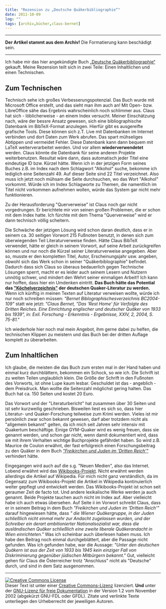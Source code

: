 ```yaml
---
title: "Rezension zu „Deutsche Quäkerbibliographie“"
date: 2011-10-09
log: ""
tags: [archiv,bücher,claus-bernet]
---
```

<hr><b>Der Artikel stammt aus dem Archiv!</b> Die Formatierung kann beschädigt sein.<hr>

Ich habe mir das hier angekündigte Buch <a href="http://www.the-independent-friend.de/?q=node/783">„Deutsche Quäkerbibliographie“</a> gekauft. Meine Rezension teilt sich in zwei Teile: Einen Inhaltlichen und einen Technischen.

<h2>Zum Technischen</h2>

Technisch sehe ich großes Verbesserungspotenzial. Das Buch wurde mit Microsoft Office erstellt, und das sieht man ihm auch an! Mit Open- bzw. LibreOffice sähe das Ergebnis wahrscheinlich noch schlimmer aus. Claus hat sich - löblicherweise - an einem Index versucht.  Meiner Einschätzung nach, wäre der bessre Ansatz gewesen, sich eine bibliographische Datenbank im BibTeX-Format anzulegen. Hierfür gibt es ausgereifte grafische Tools. Diese können sich z.T. Live mit Datenbanken im Internet verbinden und dort Daten zum Werk abrufen. Das spart mühseliges Abtippen und vermeidet Fehler. Diese Datenbank kann dann bequem mit LaTeX weiterverarbeitet werden. Und vor allem <b>wiederverwendetet</b> werden. Claus könnte die Datenbank für seine anderen Projekte weiterbenutzen. Resultat wäre dann, dass automatisch jeder Titel eine eindeutige ID bzw. Kürzel hätte. Wenn ich in der jetzigen Form seines Buches  z.B. im Index nach dem Schlagwort "Alkohol" suche, bekomme ich lediglich eine Seitenzahl 49. Auf dieser Seite sind 22 Titel verzeichnet. Also muss ich jetzt noch mühsam die Seite durchsuchen, wo das Wort "Alkohol" vorkommt. Würde ich im Index Schlagworte zu Themen, die namentlich im Titel nicht vorkommen aufnehmen wollen,  würde das System gar nicht mehr funktionieren. 

Zu der Herausforderung "Querverweise" ist Claus noch gar nicht vorgedrungen. Er berichtete mir von seinen großen Problemen, die er schon mit dem Index hatte. Ich fürchte mit dem Thema "Querverweise" wird er dann technisch völlig scheitern.

Die Schwäche der jetzigen Lösung wird schon daran deutlich, dass er in seinem ca. 30 seitigen Vorwort 215 Fußnoten benutzt, in denen sich zum überwiegenden Teil Literaturverweise finden. Hätte Claus BibTeX verwendet, hätte er gleich in seinem Vorwort, auf seine Arbeit zurückgreifen können und nur noch die Kürzel seiner Literaturverweise angegeben. Aber so, musste er den kompletten Titel, Autor, Erscheinungsjahr usw. angeben,  obwohl sich das Werk schon in seiner "Quäkerbiblographie" befindet. Dadurch dass sich Claus so überaus bedauerlich gegen Technische Lösungen sperrt, macht er es leider auch seinem Lesern und Nutzern unnötig schwer, und mindert den Wehrt seiner einmaligen Arbeit!! Ich kann nur hoffen, dass hier ein Umdenken eintritt. <b>Das Buch hätte das Potential das <a href="http://de.wikipedia.org/wiki/K%C3%B6chelverzeichnis">"Köchelverzeichnis"</a> der deutschen Quaker-Literatur zu werden.</b> Wenn ich künftig in meinen Texten auf Literatur verweisen wollte, würde ich nur noch schreiben müssen: <i>"Bernet Biblographischesverzeichnis BC2004-109"</i> statt wie jetzt:  <i>"Claus Bernet, "Das 'Rest Home' für Verfolgte des Dritten Reiches. Eine Einrichtung englischer und deutscher Quäker von 1933 bis 1939", in: Exil. Forschung - Erkenntnis - Ergebnisse, XXIV, 2, 2004, S. 75-81."</i>

Ich wiederhole hier noch mal mein Angebot, ihm gerne dabei zu helfen, die technischen Klippen zu meistern und das Buch bei der dritten Auflage komplett zu überarbeiten. 

<h2>Zum Inhaltlichen</h2>

Ich glaube, die meisten die das Buch zum ersten mal in der Hand haben und einmal kurz durchblättern, bekommen ein Schock, so wie ich. Die Schrift ist zu weiten Teilen unglaublich klein. Die Größe der Schrift in den Fußnoten des Vorworts, ist ohne Lupe kaum lesbar. Geschuldet ist das - angeblich - dem Preisdruck. Man wollte die Seitenzahl möglichst gering halten. Das Buch hat ca. 150 Seiten und kostet 20 Euro. 

Das Vorwort und der "Literaturbericht" hat zusammen über 30 Seiten und ist sehr kurzweilig geschrieben. Bisweilen liest es sich so, dass hier Literatur- und Quaker-Forschung teilweise zum Krimi werden. Vieles ist mir persönlich zwar schon bekannt gewesen, darf aber trotzdem nicht als "allgemein bekannt" gelten, da ich mich seit Jahren sehr intensiv mit Quakertum beschäftige. Einige GYM-Quaker wird es wenig freuen, dass sie genannt werden, und schon gar nicht, wenn damit dokumentiert wird, dass sie mit ihrem Verhalten wichtige Buchprojekte gefährdet haben. So wird z.B. Maurice de Coulon erwähnt, der fast erfolgreich einen Forschungsbeitrag zu den Quäker in dem Buch <a href="http://www.the-independent-friend.de/?q=node/757"><i>"Freikirchen und Juden im 'Dritten Reich'"</i></a>  verhindert hätte. 

Eingegangen wird auch auf die s.g. "Neuen Medien", also das Internet. Lobend erwähnt wird das <a href="http://de.wikibooks.org/wiki/Einf%C3%BChrung_in_das_Qu%C3%A4kertum">Wikibooks-Projekt</a>. Nicht erwähnt werden allerdings die Artikel auf Wikipedia. Für mich nicht ganz verständlich, da im Gegensatz zum Wikibooks-Projekt die Artikel in Wikipedia kontinuierlich weiter gepflegt und entwickelt werden. Das Wikibooks-Projekt ist schon seit geraumer Zeit de facto tot. Und andere lexikalische Werke werden ja auch genannt. Beide Projekte tauchen auch nicht im Index auf. Aber vielleicht habe ich auch etwas übersehen. Auf Seite ii im Vorwort schreibt Claus, dass er in seinem Beitrag in dem Buch <i>"Freikirchen und Juden im 'Dritten Reich'"</i> darauf hingewiesen hätte, dass <i>" die Wiener Quäkergruppe, in der Juden schließlich nicht einmal mehr zur Andacht zugelassen wurden, und der Schreiber ein derart ambitionierter Nationalsozialist war, dass die ausländischen Quäker schließlich eine zweite liberale Quäkerandacht in Wien einrichteten."</i> Was ich scheinbar auch überlesen haben muss. Ich habe den Beitrag noch einmal durchgeblättert, aber die Passage nicht gefunden. Was ich gefunden habe, war die Aussage: <i>"Unter den deutschen Quäkern ist aus der Zeit von 1933 bis 1945 kein einziger Fall von Diskriminierung gegenüber jüdischen Mitbürgern bekannt."</i> Gut, vielleicht gehen für Claus die Österreicher trotz "Anschluss" nicht als "Deutsche" durch, und sind in dem Satz ausgenommen.

<hr />
<a href="http://creativecommons.org/licenses/by-sa/3.0/de/" rel="license"><img src="http://i.creativecommons.org/l/by-sa/3.0/de/88x31.png" style="border-width: 0pt;" alt="Creative Commons License" /></a><br />
Dieser <span rel="dc:type" href="http://purl.org/dc/dcmitype/Text" xmlns:dc="http://purl.org/dc/elements/1.1/">Text</span> ist unter einer <a href="http://creativecommons.org/licenses/by-sa/3.0/de/" rel="license">Creative Commons-Lizenz</a> lizenziert. <b>Und</b> unter der <a href="http://de.wikipedia.org/wiki/GFDL">GNU-Lizenz f&uuml;r freie Dokumentation</a> in der Version 1.2 vom November 2002 (abgek&uuml;rzt GNU-FDL oder GFDL). Zitate und verlinkte Texte unterliegen den Urheberrecht der jeweiligen Autoren.

